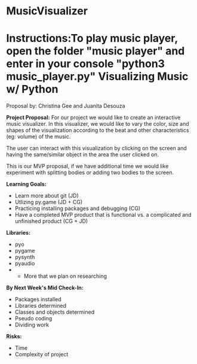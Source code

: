 # MusicVisualizer
Instructions:To play music player, open the folder "music player" and enter in your console "python3 music_player.py"
Visualizing Music w/ Python
==============
Proposal by: Christina Gee and Juanita Desouza

**Project Proposal:**
For our project we would like to create an interactive music visualizer.
In this visualizer, we would like to vary the color, size and shapes of the visualization
according to the beat and other characteristics (eg: volume) of the music.

The user can interact with this visualization by clicking on the screen and
having the same/similar object in the area the user clicked on.

This is our MVP proposal, if we have additional time we would like experiment with
splitting bodies or adding two bodies to the screen.

**Learning Goals:**
- Learn more about git (JD)
- Utlizing py.game (JD + CG)
- Practicing installing packages and debugging (CG)
- Have a completed MVP product that is functional vs. a complicated and unfinished product (CG + JD)

**Libraries:**
- pyo
- pygame
- pysynth
- pyaudio
- + More that we plan on researching

**By Next Week's Mid Check-In:**
- Packages installed
- Libraries determined
- Classes and objects determined
- Pseudo coding
- Dividing work

**Risks:**
- Time
- Complexity of project
